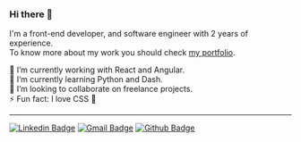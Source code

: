 ### Hi there 👋

I'm a front-end developer, and software engineer with 2 years of experience. <br />
To know more about my work you should check [my portfolio](https://romanonatacha.github.io).

🔭 I’m currently working with React and Angular.<br />
🌱 I’m currently learning Python and Dash.<br />
👯 I’m looking to collaborate on freelance projects.<br />
⚡ Fun fact: I love CSS :purple_heart:<br />

---

[![Linkedin Badge](https://img.shields.io/badge/-LinkedIn-blue?style=flat-square&logo=Linkedin&logoColor=white&link=https://www.linkedin.com/in/natacha-romano/)](https://www.linkedin.com/in/natacha-romano/)
[![Gmail Badge](https://img.shields.io/badge/-Gmail-c14438?style=flat-square&logo=Gmail&logoColor=white&link=mailto:natacharomanonr@gmail.com)](mailto:natacharomanonr@gmail.com)
[![Github Badge](https://img.shields.io/badge/-Portfolio-8a37db?style=flat-square&logo=Github&logoColor=white&link=https://romanonatacha.github.io)](https://romanonatacha.github.io)
